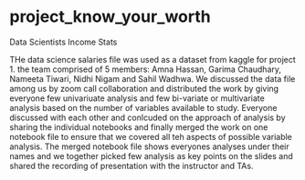 # project_know_your_worth
Data Scientists Income Stats

THe data science salaries file was used as a dataset from kaggle for project 1. the team comprised of 5 members: Amna Hassan, ​Garima Chaudhary, Nameeta Tiwari, ​Nidhi Nigam and Sahil Wadhwa​. We discussed the data file among us by zoom call collaboration and distributed the work by giving everyone few univariuate analysis and few bi-variate or multivariate analysis based on the number of variables available to study. Everyone discussed with each other and conlcuded on the approach of analysis by sharing the individual notebooks and finally merged the work on one notebook file to ensure that we covered all teh aspects of possible variable analysis. The merged notebook file shows everyones analyses under their names and we together picked few analysis as key points on the slides and shared the recording of presentation with the instructor and TAs. 
